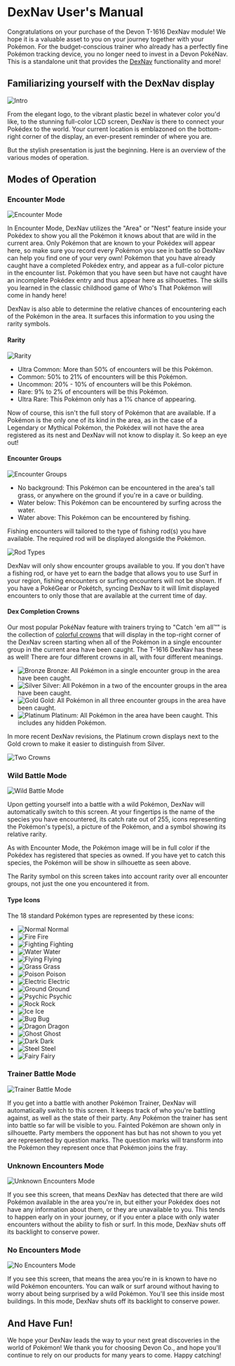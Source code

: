 # DexNav User's Manual

Congratulations on your purchase of the Devon T-1616 DexNav module! We hope it is a valuable asset to you on your journey together with your Pokémon.
For the budget-conscious trainer who already has a perfectly fine Pokémon tracking device, you no longer need to invest in a Devon PokéNav. This is a standalone unit that provides the [DexNav](https://bulbapedia.bulbagarden.net/wiki/DexNav) functionality and more!

## Familiarizing yourself with the DexNav display

![Intro](./dexnav/intro.png)

From the elegant logo, to the vibrant plastic bezel in whatever color you'd like, to the stunning full-color LCD screen, DexNav is there to connect your Pokédex to the world. Your current location is emblazoned on the bottom-right corner of the display, an ever-present reminder of where you are.

But the stylish presentation is just the beginning. Here is an overview of the various modes of operation.

## Modes of Operation

### Encounter Mode

![Encounter Mode](./dexnav/encountermode.png)

In Encounter Mode, DexNav utilizes the "Area" or "Nest" feature inside your Pokédex to show you all the Pokémon it knows about that are wild in the current area. Only Pokémon that are known to your Pokédex will appear here, so make sure you record every Pokémon you see in battle so DexNav can help you find one of your very own! Pokémon that you have already caught have a completed Pokédex entry, and appear as a full-color picture in the encounter list. Pokémon that you have seen but have not caught have an incomplete Pokédex entry and thus appear here as silhouettes. The skills you learned in the classic childhood game of Who's That Pokémon will come in handy here!

DexNav is also able to determine the relative chances of encountering each of the Pokémon in the area. It surfaces this information to you using the rarity symbols.

#### Rarity

![Rarity](./dexnav/rarity.png)

- Ultra Common: More than 50% of encounters will be this Pokémon.
- Common: 50% to 21% of encounters will be this Pokémon.
- Uncommon: 20% - 10% of encounters will be this Pokémon.
- Rare: 9% to 2% of encounters will be this Pokémon.
- Ultra Rare: This Pokémon only has a 1% chance of appearing.

Now of course, this isn't the full story of Pokémon that are available. If a Pokémon is the only one of its kind in the area, as in the case of a Legendary or Mythical Pokémon, the Pokédex will not have the area registered as its nest and DexNav will not know to display it. So keep an eye out!

#### Encounter Groups

![Encounter Groups](./dexnav/encountergroups.png)

- No background: This Pokémon can be encountered in the area's tall grass, or anywhere on the ground if you're in a cave or building.
- Water below: This Pokémon can be encountered by surfing across the water.
- Water above: This Pokémon can be encountered by fishing.

Fishing encounters will tailored to the type of fishing rod(s) you have available. The required rod will be displayed alongside the Pokémon.

![Rod Types](./dexnav/rodtypes.png)

DexNav will only show encounter groups available to you. If you don't have a fishing rod, or have yet to earn the badge that allows you to use Surf in your region, fishing encounters or surfing encounters will not be shown. If you have a PokéGear or Pokétch, syncing DexNav to it will limit displayed encounters to only those that are available at the current time of day.

#### Dex Completion Crowns

Our most popular PokéNav feature with trainers trying to "Catch 'em all™" is the collection of [colorful crowns](https://bulbapedia.bulbagarden.net/wiki/DexNav#Mark_of_completion) that will display in the top-right corner of the DexNav screen starting when all of the Pokémon in a single encounter group in the current area have been caught. The T-1616 DexNav has these as well! There are four different crowns in all, with four different meanings.

- ![Bronze](../img/dexnav/bronze.png) Bronze: All Pokémon in a single encounter group in the area have been caught.
- ![Silver](../img/dexnav/silver.png) Silver: All Pokémon in a two of the encounter groups in the area have been caught.
- ![Gold](../img/dexnav/gold.png) Gold: All Pokémon in all three encounter groups in the area have been caught.
- ![Platinum](../img/dexnav/platinum.png) Platinum: All Pokémon in the area have been caught. This includes any hidden Pokémon.

In more recent DexNav revisions, the Platinum crown displays next to the Gold crown to make it easier to distinguish from Silver.

![Two Crowns](./dexnav/twocrowns.png)


### Wild Battle Mode

![Wild Battle Mode](./dexnav/wildbattle.png)

Upon getting yourself into a battle with a wild Pokémon, DexNav will automatically switch to this screen. At your fingertips is the name of the species you have encountered, its catch rate out of 255, icons representing the Pokémon's type(s), a picture of the Pokémon, and a symbol showing its relative rarity.

As with Encounter Mode, the Pokémon image will be in full color if the Pokédex has registered that species as owned. If you have yet to catch this species, the Pokémon will be show in silhouette as seen above.

The Rarity symbol on this screen takes into account rarity over all encounter groups, not just the one you encountered it from.

#### Type Icons

The 18 standard Pokémon types are represented by these icons:

- ![Normal](../img/types/Normal.png) Normal
- ![Fire](../img/types/Fire.png) Fire
- ![Fighting](../img/types/Fighting.png) Fighting
- ![Water](../img/types/Water.png) Water
- ![Flying](../img/types/Flying.png) Flying
- ![Grass](../img/types/Grass.png) Grass
- ![Poison](../img/types/Poison.png) Poison
- ![Electric](../img/types/Electric.png) Electric
- ![Ground](../img/types/Ground.png) Ground
- ![Psychic](../img/types/Psychic.png) Psychic
- ![Rock](../img/types/Rock.png) Rock
- ![Ice](../img/types/Ice.png) Ice
- ![Bug](../img/types/Bug.png) Bug
- ![Dragon](../img/types/Dragon.png) Dragon
- ![Ghost](../img/types/Ghost.png) Ghost
- ![Dark](../img/types/Dark.png) Dark
- ![Steel](../img/types/Steel.png) Steel
- ![Fairy](../img/types/Fairy.png) Fairy


### Trainer Battle Mode

![Trainer Battle Mode](./dexnav/trainerbattle.png)

If you get into a battle with another Pokémon Trainer, DexNav will automatically switch to this screen. It keeps track of who you're battling against, as well as the state of their party. Any Pokémon the trainer has sent into battle so far will be visible to you. Fainted Pokémon are shown only in silhouette. Party members the opponent has but has not shown to you yet are represented by question marks. The question marks will transform into the Pokémon they represent once that Pokémon joins the fray.


### Unknown Encounters Mode

![Unknown Encounters Mode](./dexnav/unknownencounters.png)

If you see this screen, that means DexNav has detected that there are wild Pokémon available in the area you're in, but either your Pokédex does not have any information about them, or they are unavailable to you. This tends to happen early on in your journey, or if you enter a place with only water encounters without the ability to fish or surf. In this mode, DexNav shuts off its backlight to conserve power.


### No Encounters Mode

![No Encounters Mode](./dexnav/noencounters.png)

If you see this screen, that means the area you're in is known to have no wild Pokémon encounters. You can walk or surf around without having to worry about being surprised by a wild Pokémon. You'll see this inside most buildings. In this mode, DexNav shuts off its backlight to conserve power.



## And Have Fun!

We hope your DexNav leads the way to your next great discoveries in the world of Pokémon! We thank you for choosing Devon Co., and hope you'll continue to rely on our products for many years to come. Happy catching!
